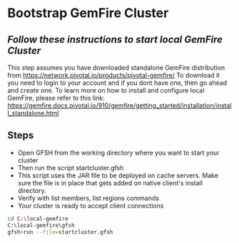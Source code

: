 # Bootstrap GemFire Cluster
## _Follow these instructions to start local GemFire Cluster_

This step assumes you have downloaded standalone GemFire distribution from https://network.pivotal.io/products/pivotal-gemfire/
To download it you need to login to your account and if you dont have one, then go ahead and create one.
To learn more on how to install and configure local GemFire, please refer to this link: https://gemfire.docs.pivotal.io/910/gemfire/getting_started/installation/install_standalone.html
## Steps

- Open GFSH from the working directory where you want to start your cluster
- Then run the script startcluster.gfsh
- This script uses the JAR file to be deployed on cache servers. Make sure the file is in place that gets added on native client's install directory.
- Verify with list members, list regions commands
- Your cluster is ready to accept client connections

```sh
cd C:\local-gemfire
C:\local-gemfire\gfsh
gfsh>run --file=startcluster.gfsh
```